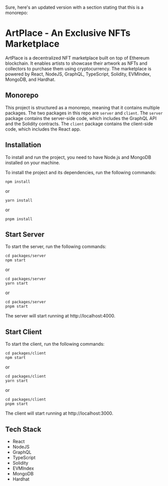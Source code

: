 Sure, here's an updated version with a section stating that this is a monorepo:

# ArtPlace - An Exclusive NFTs Marketplace

ArtPlace is a decentralized NFT marketplace built on top of Ethereum blockchain. It enables artists to showcase their artwork as NFTs and collectors to purchase them using cryptocurrency. The marketplace is powered by React, NodeJS, GraphQL, TypeScript, Solidity, EVMIndex, MongoDB, and Hardhat.

## Monorepo

This project is structured as a monorepo, meaning that it contains multiple packages. The two packages in this repo are `server` and `client`. The `server` package contains the server-side code, which includes the GraphQL API and the Solidity contracts. The `client` package contains the client-side code, which includes the React app.

## Installation

To install and run the project, you need to have Node.js and MongoDB installed on your machine.

To install the project and its dependencies, run the following commands:

```
npm install
```

or

```
yarn install
```

or

```
pnpm install
```

## Start Server

To start the server, run the following commands:

```
cd packages/server
npm start
```

or

```
cd packages/server
yarn start
```

or

```
cd packages/server
pnpm start
```

The server will start running at http://localhost:4000.

## Start Client

To start the client, run the following commands:

```
cd packages/client
npm start
```

or

```
cd packages/client
yarn start
```

or

```
cd packages/client
pnpm start
```

The client will start running at http://localhost:3000.

## Tech Stack

- React
- NodeJS
- GraphQL
- TypeScript
- Solidity
- EVMIndex
- MongoDB
- Hardhat
